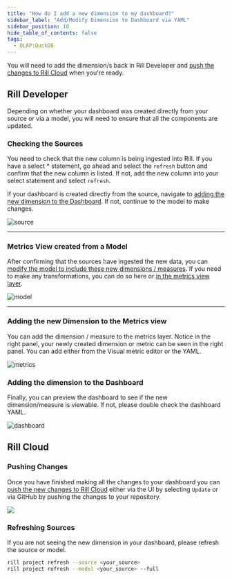 ```yaml
---
title: "How do I add a new dimension to my dashboard?"
sidebar_label: "Add/Modify Dimension to Dashboard via YAML"
sidebar_position: 10
hide_table_of_contents: false
tags:
  - OLAP:DuckDB
---
```

You will need to add the dimension/s back in Rill Developer and [push the changes to Rill Cloud](/tutorials/rill_advanced_features/advanced_developer/update-rill-cloud) when you're ready.

## Rill Developer

Depending on whether your dashboard was created directly from your source or via a model, you will need to ensure that all the components are updated.

### Checking the Sources

You need to check that the new column is being ingested into Rill. If you have a select * statement, go ahead and select the `refresh` button and confirm that the new column is listed. If not, add the new column into your select statement and select `refresh`.

If your dashboard is created directly from the source, navigate to [adding the new dimension to the Dashboard](#adding-the-new-dimension-to-the-dashboard). If not, continue to the model to make changes.

![source](/img/tutorials/other/new-dimension/source-new-dimension.png)

---

### Metrics View created from a Model

After confirming that the sources have ingested the new data, you can [modify the model to include these new dimensions / measures](https://docs.rilldata.com/build/models/). If you need to make any transformations, you can do so here or [in the metrics view layer](https://docs.rilldata.com/build/dashboards/expressions).


![model](/img/tutorials/other/new-dimension/model-new-dimension.png)

---
### Adding the new Dimension to the Metrics view

You can add the dimension / measure to the metrics layer. Notice in the right panel, your newly created dimension or metric can be seen in the right panel. You can add either from the Visual metric editor or the YAML.

![metrics](/img/tutorials/other/new-dimension/metrics-new-dimension.png)


### Adding the dimension to the Dashboard

Finally, you can preview the dashboard to see if the new dimension/measure is viewable. If not, please double check the dashboard YAML.


![dashboard](/img/tutorials/other/new-dimension/dashboard-new-dimension.png)

## Rill Cloud

### Pushing Changes
Once you have finished making all the changes to your dashboard you can [push the new changes to Rill Cloud](/tutorials/rill_advanced_features/advanced_developer/update-rill-cloud) either via the UI by selecting `Update` or via GitHub by pushing the changes to your repository.

<img src = '/img/tutorials/other/redeploy.gif' class='rounded-gif' />
<br />

### Refreshing Sources
If you are not seeing the new dimension in your dashboard, please refresh the source or model.

```bash
rill project refresh --source <your_source> 
rill project refresh --model <your_source> --full
```